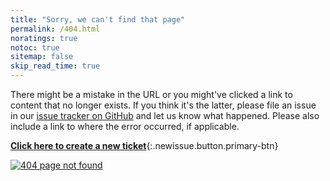 ```yaml
---
title: "Sorry, we can't find that page"
permalink: /404.html
noratings: true
notoc: true
sitemap: false
skip_read_time: true
---
```


There might be a mistake in the URL or you might've clicked a link to content
that no longer exists. If you think it's the latter, please file an issue in
our [issue tracker on GitHub](https://github.com/docker/docker.github.io/issues/new)
and let us know what happened. Please also include a link to where the error
occurred, if applicable.

[**Click here to create a new ticket**](https://github.com/docker/docker.gitub.io/issues/new){:.newissue.button.primary-btn}


[![404 page not found](/images/404-docs.png)](https://docs.docker.com/ "Go to the homepage")

<script>
let el = document.querySelector("a.newissue");
if (el) {
    let url = new URL("https://github.com/docker/docker.github.io/issues/new");
    url.searchParams.set("title", "404 at " + window.location.pathname);
    let body = "I found a broken link : " + window.location.href;
    if (document.referrer !== "") {
        body += "\nI arrived on this page through: " + document.referrer
    }
    url.searchParams.set("body", body);
    el.setAttribute("href", url.toString());
}
</script>
